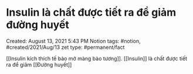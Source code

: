 ---
---

# Insulin là chất được tiết ra để giảm đường huyết

Created: August 13, 2021 5:43 PM
Notion tags: #notion, #created/2021/Aug/13
zet type: #permanent/fact

[[Insulin kích thích tế bào mở màng bào tương]]. [[Insulin]] là chất được tiết ra để giảm [[Đường huyết]]
